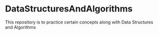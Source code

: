 # DataStructuresAndAlgorithms


This repository is to practice certain concepts along with Data Structures and Algorithms
